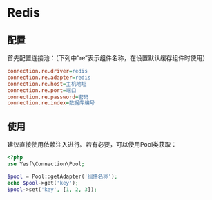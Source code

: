 # Redis

## 配置

首先配置连接池：（下列中“re”表示组件名称，在设置默认缓存组件时使用）

```ini
connection.re.driver=redis
connection.re.adapter=redis
connection.re.host=主机地址
connection.re.port=端口
connection.re.password=密码
connection.re.index=数据库编号
```

## 使用

建议直接使用依赖注入进行。若有必要，可以使用Pool类获取：

```php
<?php
use Yesf\Connection\Pool;

$pool = Pool::getAdapter('组件名称');
echo $pool->get('key');
$pool->set('key', [1, 2, 3]);
```